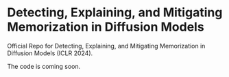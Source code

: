 # Detecting, Explaining, and Mitigating Memorization in Diffusion Models
Official Repo for Detecting, Explaining, and Mitigating Memorization in Diffusion Models (ICLR 2024).

The code is coming soon.
